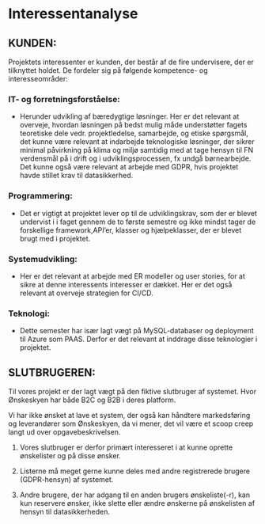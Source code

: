 # Interessentanalyse

## KUNDEN: 
Projektets interessenter er kunden, der består af de fire undervisere, der er tilknyttet holdet. De fordeler sig på følgende kompetence- og interesseområder:

### IT- og forretningsforståelse:
-	Herunder udvikling af bæredygtige løsninger. Her er det relevant at overveje, hvordan løsningen på bedst mulig måde understøtter fagets teoretiske dele vedr. projektledelse, samarbejde, og etiske spørgsmål, det kunne være relevant at indarbejde teknologiske løsninger, der sikrer minimal påvirkning på klima og miljø samtidig med at tage hensyn til FN verdensmål på i drift og i udviklingsprocessen, fx undgå børnearbejde. Det kunne også være relevant at arbejde med GDPR, hvis projektet havde stillet krav til datasikkerhed.

### Programmering:
-	Det er vigtigt at projektet lever op til de udviklingskrav, som der er blevet undervist i i faget gennem de to første semestre og ikke mindst tager de forskellige framework,API’er, klasser og hjælpeklasser, der er blevet brugt med i projektet.

### Systemudvikling:
-	Her er det relevant at arbejde med ER modeller og user stories, for at sikre at denne interessents interesser er dækket. Her er det også relevant at overveje strategien for CI/CD.

### Teknologi:
-	Dette semester har især lagt vægt på MySQL-databaser og deployment til Azure som PAAS. Derfor er det relevant at inddrage disse teknologier i projektet.

## SLUTBRUGEREN:
Til vores projekt er der lagt vægt på den fiktive slutbruger af systemet. Hvor Ønskeskyen har både B2C og B2B i deres platform.

Vi har ikke ønsket at lave et system, der også kan håndtere markedsføring og leverandører som Ønskeskyen, da vi mener, det vil være et scoop creep langt ud over opgavebeskrivelsen.

1.	Vores slutbruger er derfor primært interesseret i at kunne oprette ønskelister og på disse ønsker.

2.	Listerne må meget gerne kunne deles med andre registrerede brugere (GDPR-hensyn) af systemet.

3.	Andre brugere, der har adgang til en anden brugers ønskeliste(-r), kan kun reservere ønsker, ikke slette eller ændre ønskerne på ønskelisten af hensyn til datasikkerheden.
